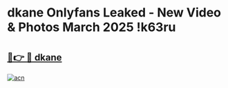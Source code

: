 # dkane Onlyfans Leaked - New Video & Photos March 2025 !k63ru

# <h2><a href="https://fmrhi1.iuczelnia.edu.pl?title=dkane&ref=k63ru">🔗👉 🔴 dkane</a></h2>

[![acn](https://github.com/user-attachments/assets/0f9c940e-d8b0-45ae-aac7-cd30a18b3e1c)](https://fmrhi1.iuczelnia.edu.pl?title=dkane&ref=k63ru)

